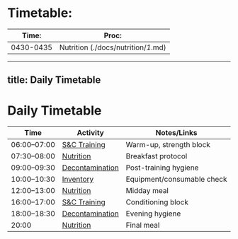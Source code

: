 # Timetable:

| Time:     | Proc: |
|-----------|-------------|
| 0430-0435 | Nutrition (./docs/nutrition/_1_.md) | 
---
title: Daily Timetable
---

# Daily Timetable

| Time       | Activity                                | Notes/Links |
|------------|-----------------------------------------|-------------|
| 06:00–07:00 | [S&C Training](./sc/index.md)           | Warm-up, strength block |
| 07:30–08:00 | [Nutrition](./nutrition/index.md)       | Breakfast protocol |
| 09:00–09:30 | [Decontamination](./decon/index.md)     | Post-training hygiene |
| 10:00–10:30 | [Inventory](./inventory/index.md)       | Equipment/consumable check |
| 12:00–13:00 | [Nutrition](./nutrition/index.md)       | Midday meal |
| 16:00–17:00 | [S&C Training](./sc/sessions.md)        | Conditioning block |
| 18:00–18:30 | [Decontamination](./decon/index.md)     | Evening hygiene |
| 20:00      | [Nutrition](./nutrition/index.md)        | Final meal |
